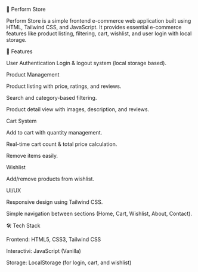 🛒 Perform Store

Perform Store is a simple frontend e-commerce web application built using HTML, Tailwind CSS, and JavaScript.
It provides essential e-commerce features like product listing, filtering, cart, wishlist, and user login with local storage.

🚀 Features

User Authentication
Login & logout system (local storage based).

Product Management

Product listing with price, ratings, and reviews.

Search and category-based filtering.

Product detail view with images, description, and reviews.

Cart System

Add to cart with quantity management.

Real-time cart count & total price calculation.

Remove items easily.

Wishlist

Add/remove products from wishlist.


UI/UX

Responsive design using Tailwind CSS.

Simple navigation between sections (Home, Cart, Wishlist, About, Contact).

🛠️ Tech Stack

Frontend: HTML5, CSS3, Tailwind CSS

Interactivi: JavaScript (Vanilla)

Storage: LocalStorage (for login, cart, and wishlist)
